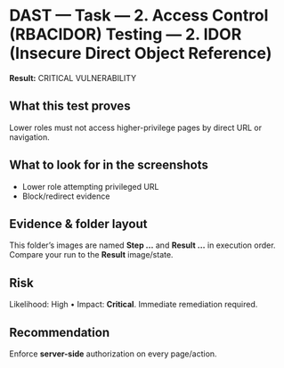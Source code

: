 ﻿# DAST — Task — 2. Access Control (RBACIDOR) Testing — 2. IDOR (Insecure Direct Object Reference)

**Result:** CRITICAL VULNERABILITY

## What this test proves

Lower roles must not access higher-privilege pages by direct URL or navigation.

## What to look for in the screenshots

- Lower role attempting privileged URL
- Block/redirect evidence

## Evidence & folder layout

This folder’s images are named **Step …** and **Result …** in execution order. Compare your run to the **Result** image/state.

## Risk

Likelihood: High • Impact: **Critical**. Immediate remediation required.

## Recommendation

Enforce **server-side** authorization on every page/action.


